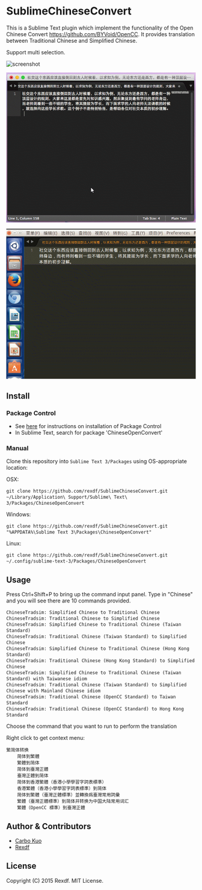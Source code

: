 # SublimeChineseConvert

This is a Sublime Text plugin which implement the functionality of the Open Chinese Convert <https://github.com/BYVoid/OpenCC>. It provides translation between Traditional Chinese and Simplified Chinese.

Support multi selection.

![screenshot](https://raw.githubusercontent.com/rexdf/SublimeChineseConvert/readme/screenshot/SublimeChineseConvert.gif)

![screenshot](https://raw.githubusercontent.com/rexdf/SublimeChineseConvert/readme/screenshot/SublimeChineseConvert_OSX.gif)

![screenshot](https://raw.githubusercontent.com/rexdf/SublimeChineseConvert/readme/screenshot/SublimeChineseConvert_Linux.gif)

Install
-------
### Package Control
- See [here](http://wbond.net/sublime_packages/package_control) for instructions on installation of Package Control
- In Sublime Text, search for package 'ChineseOpenConvert'

### Manual
Clone this repository into `Sublime Text 3/Packages` using OS-appropriate location:

OSX:

    git clone https://github.com/rexdf/SublimeChineseConvert.git ~/Library/Application\ Support/Sublime\ Text\ 3/Packages/ChineseOpenConvert

Windows:

    git clone https://github.com/rexdf/SublimeChineseConvert.git "%APPDATA%\Sublime Text 3\Packages\ChineseOpenConvert"

Linux:

    git clone https://github.com/rexdf/SublimeChineseConvert.git ~/.config/sublime-text-3/Packages/ChineseOpenConvert

Usage
-------

Press Ctrl+Shift+P to bring up the command input panel. Type in "Chinese" and you will see there are 10 commands provided.

    ChineseTradsim: Simplified Chinese to Traditional Chinese
    ChineseTradsim: Traditional Chinese to Simplified Chinese
    ChineseTradsim: Simplified Chinese to Traditional Chinese (Taiwan Standard)
    ChineseTradsim: Traditional Chinese (Taiwan Standard) to Simplified Chinese
    ChineseTradsim: Simplified Chinese to Traditional Chinese (Hong Kong Standard)
    ChineseTradsim: Traditional Chinese (Hong Kong Standard) to Simplified Chinese
    ChineseTradsim: Simplified Chinese to Traditional Chinese (Taiwan Standard) with Taiwanese idiom
    ChineseTradsim: Traditional Chinese (Taiwan Standard) to Simplified Chinese with Mainland Chinese idiom
    ChineseTradsim: Traditional Chinese (OpenCC Standard) to Taiwan Standard
    ChineseTradsim: Traditional Chinese (OpenCC Standard) to Hong Kong Standard

Choose the command that you want to run to perform the translation

Right click to get context menu:

    繁简体转换
        简体到繁體
        繁體到简体
        简体到臺灣正體
        臺灣正體到简体
        简体到香港繁體（香港小學學習字詞表標準）
        香港繁體（香港小學學習字詞表標準）到简体
        简体到繁體（臺灣正體標準）並轉換爲臺灣常用詞彙
        繁體（臺灣正體標準）到简体并转换为中国大陆常用词汇
        繁體（OpenCC 標準）到臺灣正體

Author & Contributors
---------------------
- [Carbo Kuo](https://github.com/BYVoid/OpenCC)
- [Rexdf](https://github.com/rexdf/SublimeChineseTradsim)

## License

Copyright (C) 2015 Rexdf. MIT License.